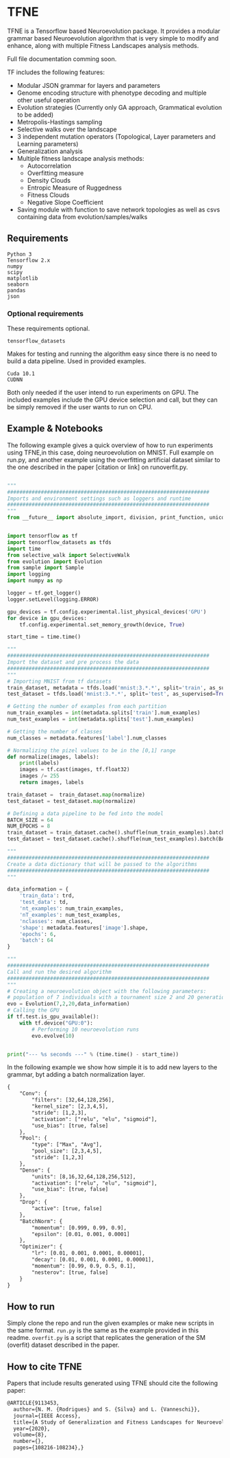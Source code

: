 # TFNE

TFNE is a Tensorflow based Neuroevolution package. It provides a modular grammar based Neuroevolution algorithm that is very simple to modify and enhance, along with multiple Fitness Landscapes analysis methods.

Full file documentation comming soon.


TF includes the following features:

  * Modular JSON grammar for layers and parameters
  * Genome encoding structure with phenotype decoding and multiple other useful operation
  * Evolution strategies (Currently only GA approach, Grammatical evolution to be added)
  * Metropolis-Hastings sampling
  * Selective walks over the landscape
  * 3 independent mutation operators (Topological, Layer parameters and Learning parameters)
  * Generalization analysis
  * Multiple fitness landscape analysis methods:
    * Autocorrelation
    * Overfitting measure
    * Density Clouds
    * Entropic Measure of Ruggedness
    * Fitness Clouds
    * Negative Slope Coefficient
  * Saving module with function to save network topologies as well as csvs containing data from evolution/samples/walks  


## Requirements

```
Python 3
Tensorflow 2.x
numpy
scipy
matplotlib
seaborn
pandas
json
```
### Optional requirements
These requirements optional.
```
tensorflow_datasets 
```
Makes for testing and running the algorithm easy since there is no need to build a data pipeline. Used in provided examples.

```
Cuda 10.1
CUDNN
```
Both only needed if the user intend to run experiments on GPU. The included examples include the GPU device selection and call, but they can be simply removed if the user wants to run on CPU.

## Example & Notebooks

The following example gives a quick overview of how to run experiments using TFNE,in this case, doing neuroevolution on MNIST.  Full example on run.py, and another example using the overfitting artificial dataset similar to the one described in the paper [citation or link] on runoverfit.py.

```python

"""
##################################################################
Imports and environment settings such as loggers and runtime 
##################################################################
"""
from __future__ import absolute_import, division, print_function, unicode_literals


import tensorflow as tf
import tensorflow_datasets as tfds
import time
from selective_walk import SelectiveWalk
from evolution import Evolution
from sample import Sample
import logging
import numpy as np

logger = tf.get_logger()
logger.setLevel(logging.ERROR)

gpu_devices = tf.config.experimental.list_physical_devices('GPU')
for device in gpu_devices:
    tf.config.experimental.set_memory_growth(device, True)

start_time = time.time()

"""
##################################################################
Import the dataset and pre process the data 
##################################################################
"""
# Importing MNIST from tf datasets
train_dataset, metadata = tfds.load('mnist:3.*.*', split='train', as_supervised=True, with_info=True)
test_dataset = tfds.load('mnist:3.*.*', split='test', as_supervised=True)

# Getting the number of examples from each partition
num_train_examples = int(metadata.splits['train'].num_examples)
num_test_examples = int(metadata.splits['test'].num_examples)

# Getting the number of classes
num_classes = metadata.features['label'].num_classes

# Normalizing the pizel values to be in the [0,1] range
def normalize(images, labels):
    print(labels)
    images = tf.cast(images, tf.float32)
    images /= 255
    return images, labels

train_dataset =  train_dataset.map(normalize)
test_dataset = test_dataset.map(normalize)

# Defining a data pipeline to be fed into the model
BATCH_SIZE = 64
NUM_EPOCHS = 8
train_dataset = train_dataset.cache().shuffle(num_train_examples).batch(BATCH_SIZE).repeat(NUM_EPOCHS)
test_dataset = test_dataset.cache().shuffle(num_test_examples).batch(BATCH_SIZE).repeat(1)

"""
##################################################################
Create a data dictionary that will be passed to the algorithms
##################################################################
"""

data_information = {
    'train_data': trd,
    'test_data': td,
    'nt_examples': num_train_examples,
    'nT_examples': num_test_examples,
    'nclasses': num_classes,
    'shape': metadata.features['image'].shape,
    'epochs': 6,
    'batch': 64
}

"""
##################################################################
Call and run the desired algorithm
##################################################################
"""
# Creating a neuroevolution object with the following parameters:
# population of 7 individuals with a tournament size 2 and 20 generations
evo = Evolution(7,2,20,data_information) 
# Calling the GPU
if tf.test.is_gpu_available():
    with tf.device("GPU:0"):
        # Performing 10 neuroevolution runs
        evo.evolve(10)


print("--- %s seconds ---" % (time.time() - start_time))
```
In the following example we show how simple it is to add new layers to the grammar, byt adding a batch normalization layer.

```xml
{
    "Conv": {
        "filters": [32,64,128,256],
        "kernel_size": [2,3,4,5],
        "stride": [1,2,3],
        "activation": ["relu", "elu", "sigmoid"],
        "use_bias": [true, false]
    },
    "Pool": {
        "type": ["Max", "Avg"],
        "pool_size": [2,3,4,5],
        "stride": [1,2,3]
    },
    "Dense": {
        "units": [8,16,32,64,128,256,512],
        "activation": ["relu", "elu", "sigmoid"],
        "use_bias": [true, false]
    },
    "Drop": {
        "active": [true, false]
    },
    "BatchNorm": {
        "momentum": [0.999, 0.99, 0.9],
        "epsilon": [0.01, 0.001, 0.0001]
    },
    "Optimizer": {
        "lr": [0.01, 0.001, 0.0001, 0.00001],
        "decay": [0.01, 0.001, 0.0001, 0.00001],
        "momentum": [0.99, 0.9, 0.5, 0.1],
        "nesterov": [true, false]
    }
}
```

## How to run
Simply clone the repo and run the given examples or make new scripts in the same format.
`run.py` is the same as the example provided in this readme.
`overfit.py` is a script that replicates the generation of the SM (overfit) dataset described in the paper.


## How to cite TFNE
Papers that include results generated using TFNE should cite the following paper:

```xml
@ARTICLE{9113453,
  author={N. M. {Rodrigues} and S. {Silva} and L. {Vanneschi}},
  journal={IEEE Access}, 
  title={A Study of Generalization and Fitness Landscapes for Neuroevolution}, 
  year={2020},
  volume={8},
  number={},
  pages={108216-108234},} 
```
